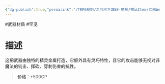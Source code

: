 ```yaml
---
{"dg-publish":true,"permalink":"/TRPG规则/龙与地下城5E-房规/物品Item/武器Weapon/材质Material/【B】秘银/"}
---
```



#武器材质  #罕见
# 描述
这把武器由独特的精灵金属打造，它额外具有灵巧特性，且它的攻击能够无视对非魔法的钝击、挥砍、穿刺伤害的抗性。

>**价格**：+500GP
